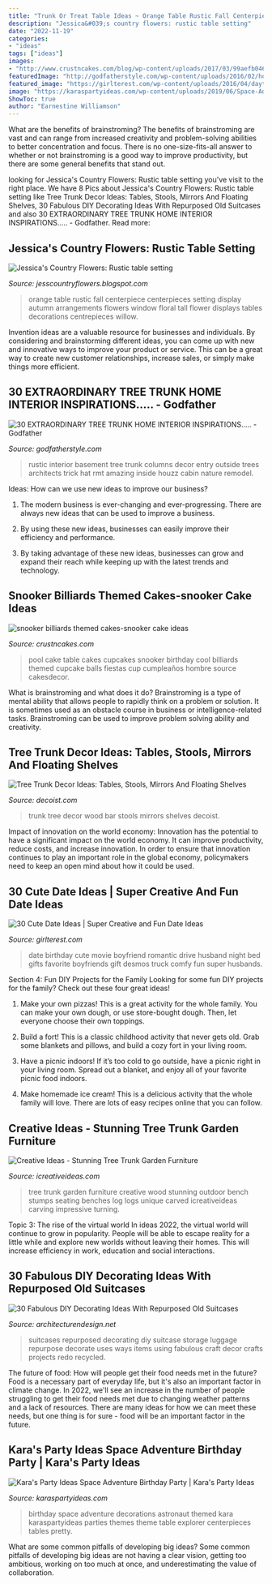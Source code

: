 ```yaml
---
title: "Trunk Or Treat Table Ideas ~ Orange Table Rustic Fall Centerpiece Centerpieces Setting Display Autumn Arrangements Flowers Window Floral Tall Flower Displays Tables Decorations Centrepieces Willow"
description: "Jessica&#039;s country flowers: rustic table setting"
date: "2022-11-19"
categories:
- "ideas"
tags: ["ideas"]
images:
- "http://www.crustncakes.com/blog/wp-content/uploads/2017/03/99aefb0468e7c83ce754bba8e15075ad.jpg"
featuredImage: "http://godfatherstyle.com/wp-content/uploads/2016/02/home-interior.jpg"
featured_image: "https://girlterest.com/wp-content/uploads/2016/04/daytrip.jpg"
image: "https://karaspartyideas.com/wp-content/uploads/2019/06/Space-Adventure-Birthday-Party-via-Karas-Party-Ideas-KarasPartyIdeas.com11.jpeg"
ShowToc: true
author: "Earnestine Williamson"
---
```



What are the benefits of brainstroming?
The benefits of brainstroming are vast and can range from increased creativity and problem-solving abilities to better concentration and focus. There is no one-size-fits-all answer to whether or not brainstroming is a good way to improve productivity, but there are some general benefits that stand out.

	

		
looking for Jessica&#039;s Country Flowers: Rustic table setting you've visit to the right place. We have 8 Pics about Jessica&#039;s Country Flowers: Rustic table setting like Tree Trunk Decor Ideas: Tables, Stools, Mirrors And Floating Shelves, 30 Fabulous DIY Decorating Ideas With Repurposed Old Suitcases and also 30 EXTRAORDINARY TREE TRUNK HOME INTERIOR INSPIRATIONS..... - Godfather. Read more:
		
    
## Jessica&#039;s Country Flowers: Rustic Table Setting

<img loading=lazy src="http://1.bp.blogspot.com/_bddpACC3p54/S9bt4Xv3g9I/AAAAAAAAARc/NjzkJaB1aBY/s1600/IMG_2285.jpg" onerror="this.onerror=null;this.src='https://tse1.mm.bing.net/th?id=OIP.8XsKGJ9yxndUdpfMRMPkugHaLG&amp;pid=15.1';" alt="Jessica&#039;s Country Flowers: Rustic table setting">

_Source: jesscountryflowers.blogspot.com_

>orange table rustic fall centerpiece centerpieces setting display autumn arrangements flowers window floral tall flower displays tables decorations centrepieces willow. 

	

Invention ideas are a valuable resource for businesses and individuals. By considering and brainstorming different ideas, you can come up with new and innovative ways to improve your product or service. This can be a great way to create new customer relationships, increase sales, or simply make things more efficient.

    
## 30 EXTRAORDINARY TREE TRUNK HOME INTERIOR INSPIRATIONS..... - Godfather

<img loading=lazy src="http://godfatherstyle.com/wp-content/uploads/2016/02/home-interior.jpg" onerror="this.onerror=null;this.src='https://tse3.mm.bing.net/th?id=OIP.7muZyGCxk7hONytad4vkfQHaJ3&amp;pid=15.1';" alt="30 EXTRAORDINARY TREE TRUNK HOME INTERIOR INSPIRATIONS..... - Godfather">

_Source: godfatherstyle.com_

>rustic interior basement tree trunk columns decor entry outside trees architects trick hat rmt amazing inside houzz cabin nature remodel. 

	

Ideas: How can we use new ideas to improve our business?
1. The modern business is ever-changing and ever-progressing. There are always new ideas that can be used to improve a business.
2. By using these new ideas, businesses can easily improve their efficiency and performance.

3. By taking advantage of these new ideas, businesses can grow and expand their reach while keeping up with the latest trends and technology.

    
## Snooker Billiards Themed Cakes-snooker Cake Ideas

<img loading=lazy src="http://www.crustncakes.com/blog/wp-content/uploads/2017/03/99aefb0468e7c83ce754bba8e15075ad.jpg" onerror="this.onerror=null;this.src='https://tse1.mm.bing.net/th?id=OIP.oVk_LYNgvUgHM2wIlWSV1wHaJ4&amp;pid=15.1';" alt="snooker billiards themed cakes-snooker cake ideas">

_Source: crustncakes.com_

>pool cake table cakes cupcakes snooker birthday cool billiards themed cupcake balls fiestas cup cumpleaños hombre source cakesdecor. 

	

What is brainstroming and what does it do?
Brainstroming is a type of mental ability that allows people to rapidly think on a problem or solution. It is sometimes used as an obstacle course in business or intelligence-related tasks. Brainstroming can be used to improve problem solving ability and creativity.

    
## Tree Trunk Decor Ideas: Tables, Stools, Mirrors And Floating Shelves

<img loading=lazy src="http://cdn.decoist.com/wp-content/uploads/2014/05/Tree-Trunk-Decor-from-Momenti1.jpg" onerror="this.onerror=null;this.src='https://tse2.mm.bing.net/th?id=OIP.spKuzyNsJwa5NtEQpk3RAQHaLI&amp;pid=15.1';" alt="Tree Trunk Decor Ideas: Tables, Stools, Mirrors And Floating Shelves">

_Source: decoist.com_

>trunk tree decor wood bar stools mirrors shelves decoist. 

	

Impact of innovation on the world economy:
Innovation has the potential to have a significant impact on the world economy. It can improve productivity, reduce costs, and increase innovation. In order to ensure that innovation continues to play an important role in the global economy, policymakers need to keep an open mind about how it could be used.

    
## 30 Cute Date Ideas | Super Creative And Fun Date Ideas

<img loading=lazy src="https://girlterest.com/wp-content/uploads/2016/04/daytrip.jpg" onerror="this.onerror=null;this.src='https://tse3.mm.bing.net/th?id=OIP.nql7TsPOiCvKQGOrl5XDZwHaHa&amp;pid=15.1';" alt="30 Cute Date Ideas | Super Creative and Fun Date Ideas">

_Source: girlterest.com_

>date birthday cute movie boyfriend romantic drive husband night bed gifts favorite boyfriends gift desmos truck comfy fun super husbands. 

	

Section 4: Fun DIY Projects for the Family
Looking for some fun DIY projects for the family? Check out these four great ideas!
1. Make your own pizzas! This is a great activity for the whole family. You can make your own dough, or use store-bought dough. Then, let everyone choose their own toppings.

2. Build a fort! This is a classic childhood activity that never gets old. Grab some blankets and pillows, and build a cozy fort in your living room.

3. Have a picnic indoors! If it’s too cold to go outside, have a picnic right in your living room. Spread out a blanket, and enjoy all of your favorite picnic food indoors.

4. Make homemade ice cream! This is a delicious activity that the whole family will love. There are lots of easy recipes online that you can follow.

    
## Creative Ideas - Stunning Tree Trunk Garden Furniture

<img loading=lazy src="http://www.icreativeideas.com/wp-content/uploads/2014/10/Creative-Ideas-Stunning-Tree-Trunk-Garden-Furniture-6.jpg" onerror="this.onerror=null;this.src='https://tse2.mm.bing.net/th?id=OIP.Ny_9jrDU_qWFw5bsf-3rMQHaFj&amp;pid=15.1';" alt="Creative Ideas - Stunning Tree Trunk Garden Furniture">

_Source: icreativeideas.com_

>tree trunk garden furniture creative wood stunning outdoor bench stumps seating benches log logs unique carved icreativeideas carving impressive turning. 

	

Topic 3: The rise of the virtual world
In ideas 2022, the virtual world will continue to grow in popularity. People will be able to escape reality for a little while and explore new worlds without leaving their homes. This will increase efficiency in work, education and social interactions.

    
## 30 Fabulous DIY Decorating Ideas With Repurposed Old Suitcases

<img loading=lazy src="http://cdn.architecturendesign.net/wp-content/uploads/2015/07/AD-Old-Suitcases-Decor-14.jpg" onerror="this.onerror=null;this.src='https://tse1.mm.bing.net/th?id=OIP.fB1RY_rZEoyLjoP1sp1jNwHaJ3&amp;pid=15.1';" alt="30 Fabulous DIY Decorating Ideas With Repurposed Old Suitcases">

_Source: architecturendesign.net_

>suitcases repurposed decorating diy suitcase storage luggage repurpose decorate uses ways items using fabulous craft decor crafts projects redo recycled. 

	

The future of food: How will people get their food needs met in the future?
Food is a necessary part of everyday life, but it's also an important factor in climate change. In 2022, we'll see an increase in the number of people struggling to get their food needs met due to changing weather patterns and a lack of resources. There are many ideas for how we can meet these needs, but one thing is for sure - food will be an important factor in the future.

    
## Kara&#039;s Party Ideas Space Adventure Birthday Party | Kara&#039;s Party Ideas

<img loading=lazy src="https://karaspartyideas.com/wp-content/uploads/2019/06/Space-Adventure-Birthday-Party-via-Karas-Party-Ideas-KarasPartyIdeas.com11.jpeg" onerror="this.onerror=null;this.src='https://tse3.mm.bing.net/th?id=OIP.81diPbMpXC1yTorjpW0ZTwHaLH&amp;pid=15.1';" alt="Kara&#039;s Party Ideas Space Adventure Birthday Party | Kara&#039;s Party Ideas">

_Source: karaspartyideas.com_

>birthday space adventure decorations astronaut themed kara karaspartyideas parties themes theme table explorer centerpieces tables pretty. 

	

What are some common pitfalls of developing big ideas?
Some common pitfalls of developing big ideas are not having a clear vision, getting too ambitious, working on too much at once, and underestimating the value of collaboration.

